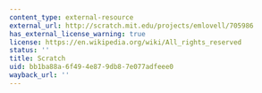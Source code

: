 ```yaml
---
content_type: external-resource
external_url: http://scratch.mit.edu/projects/emlovell/705986
has_external_license_warning: true
license: https://en.wikipedia.org/wiki/All_rights_reserved
status: ''
title: Scratch
uid: bb1ba88a-6f49-4e87-9db8-7e077adfeee0
wayback_url: ''
---
```

